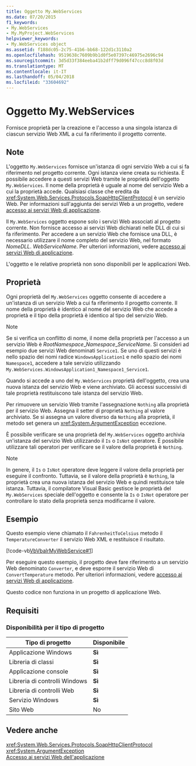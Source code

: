 ```yaml
---
title: Oggetto My.WebServices
ms.date: 07/20/2015
f1_keywords:
- My.WebServices
- My.MyProject.WebServices
helpviewer_keywords:
- My.WebServices object
ms.assetid: f188dc05-2c75-41b6-bb68-122d1c3110a2
ms.openlocfilehash: 9519638c7609b9b1d0f5e07397c46975e2696c94
ms.sourcegitcommit: 3d5d33f384eeba41b2dff79d096f47ccc8d8f03d
ms.translationtype: MT
ms.contentlocale: it-IT
ms.lasthandoff: 05/04/2018
ms.locfileid: "33604692"
---
```

# <a name="mywebservices-object"></a>Oggetto My.WebServices
Fornisce proprietà per la creazione e l'accesso a una singola istanza di ciascun servizio Web XML a cui fa riferimento il progetto corrente.  
  
## <a name="remarks"></a>Note  
 L'oggetto `My.WebServices` fornisce un'istanza di ogni servizio Web a cui si fa riferimento nel progetto corrente. Ogni istanza viene creata su richiesta. È possibile accedere a questi servizi Web tramite le proprietà dell'oggetto `My.WebServices`. Il nome della proprietà è uguale al nome del servizio Web a cui la proprietà accede. Qualsiasi classe che eredita da <xref:System.Web.Services.Protocols.SoapHttpClientProtocol> è un servizio Web. Per informazioni sull'aggiunta dei servizi Web a un progetto, vedere [accesso ai servizi Web di applicazione](../../../visual-basic/developing-apps/programming/accessing-application-web-services.md).  
  
 Il `My.WebServices` oggetto espone solo i servizi Web associati al progetto corrente. Non fornisce accesso ai servizi Web dichiarati nelle DLL di cui si fa riferimento. Per accedere a un servizio Web che fornisce una DLL, è necessario utilizzare il nome completo del servizio Web, nel formato *NomeDLL*. *WebServiceName*. Per ulteriori informazioni, vedere [accesso ai servizi Web di applicazione](../../../visual-basic/developing-apps/programming/accessing-application-web-services.md).  
  
 L'oggetto e le relative proprietà non sono disponibili per le applicazioni Web.  
  
## <a name="properties"></a>Proprietà  
 Ogni proprietà del `My.WebServices` oggetto consente di accedere a un'istanza di un servizio Web a cui fa riferimento il progetto corrente. Il nome della proprietà è identico al nome del servizio Web che accede a proprietà e il tipo della proprietà è identico al tipo del servizio Web.  
  
> [!NOTE]
>  Se si verifica un conflitto di nome, il nome della proprietà per l'accesso a un servizio Web è *RootNamespace*_*Namespace*\_*ServiceName*. Si consideri ad esempio due servizi Web denominati `Service1`. Se uno di questi servizi è nello spazio dei nomi radice `WindowsApplication1` e nello spazio dei nomi `Namespace1`, accedere a tale servizio utilizzando `My.WebServices.WindowsApplication1_Namespace1_Service1`.  
  
 Quando si accede a uno del `My.WebServices` proprietà dell'oggetto, crea una nuova istanza del servizio Web e viene archiviato. Gli accessi successivi di tale proprietà restituiscono tale istanza del servizio Web.  
  
 Per rimuovere un servizio Web tramite l'assegnazione `Nothing` alla proprietà per il servizio Web. Assegna il setter di proprietà `Nothing` al valore archiviato. Se si assegna un valore diverso da `Nothing` alla proprietà, il metodo set genera un <xref:System.ArgumentException> eccezione.  
  
 È possibile verificare se una proprietà del `My.WebServices` oggetto archivia un'istanza del servizio Web utilizzando il `Is` o `IsNot` operatore. È possibile utilizzare tali operatori per verificare se il valore della proprietà è `Nothing`.  
  
> [!NOTE]
>  In genere, il `Is` o `IsNot` operatore deve leggere il valore della proprietà per eseguire il confronto. Tuttavia, se il valore della proprietà è `Nothing`, la proprietà crea una nuova istanza del servizio Web e quindi restituisce tale istanza. Tuttavia, il compilatore Visual Basic gestisce le proprietà del `My.WebServices` speciale dell'oggetto e consente la `Is` o `IsNot` operatore per controllare lo stato della proprietà senza modificarne il valore.  
  
## <a name="example"></a>Esempio  
 Questo esempio viene chiamato il `FahrenheitToCelsius` metodo il `TemperatureConverter` il servizio Web XML e restituisce il risultato.  
  
 [!code-vb[VbVbalrMyWebService#1](../../../visual-basic/language-reference/objects/codesnippet/VisualBasic/my-webservices-object_1.vb)]  
  
 Per eseguire questo esempio, il progetto deve fare riferimento a un servizio Web denominato `Converter`, e deve esporre il servizio Web di `ConvertTemperature` metodo. Per ulteriori informazioni, vedere [accesso ai servizi Web di applicazione](../../../visual-basic/developing-apps/programming/accessing-application-web-services.md).  
  
 Questo codice non funziona in un progetto di applicazione Web.  
  
## <a name="requirements"></a>Requisiti  
  
### <a name="availability-by-project-type"></a>Disponibilità per il tipo di progetto  
  
|Tipo di progetto|Disponibile|  
|---|---|  
|Applicazione Windows|**Sì**|  
|Libreria di classi|**Sì**|  
|Applicazione console|**Sì**|  
|Libreria di controlli Windows|**Sì**|  
|Libreria di controlli Web|**Sì**|  
|Servizio Windows|**Sì**|  
|Sito Web|No|  
  
## <a name="see-also"></a>Vedere anche  
 <xref:System.Web.Services.Protocols.SoapHttpClientProtocol>  
 <xref:System.ArgumentException>  
 [Accesso ai servizi Web dell'applicazione](../../../visual-basic/developing-apps/programming/accessing-application-web-services.md)
